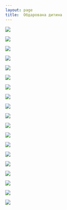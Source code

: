 ```yaml
---
layout: page
title:  Обдарована дитина
---
```

![](/assets/tiger-1429090278.jpg)

![](/assets/tiger-1429091655.jpg)

![](/assets/tiger-1429091686.jpg)

![](/assets/tiger-1429092045.jpg)

![](/assets/tiger-1429092064.jpg)

![](/assets/tiger-1429092085.jpg)

![](/assets/tiger-1429092114.jpg)

![](/assets/tiger-1429092142.jpg)

![](/assets/tiger-1429092219.jpg)

![](/assets/tiger-1429092237.jpg)

![](/assets/tiger-1429092378.jpg)

![](/assets/tiger-1429092397.jpg)

![](/assets/tiger-1429092424.jpg)

![](/assets/tiger-1429092538.jpg)

![](/assets/tiger-1429092558.jpg)

![](/assets/tiger-1429092577.jpg)

![](/assets/tiger-1429093096.jpg)

![](/assets/tiger-1429093119.jpg)

![](/assets/tiger-1429093145.jpg)